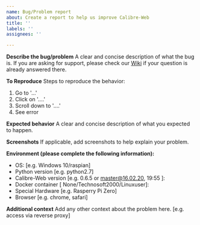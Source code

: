 ```yaml
---
name: Bug/Problem report
about: Create a report to help us improve Calibre-Web
title: ''
labels: ''
assignees: ''

---
```


**Describe the bug/problem**
A clear and concise description of what the bug is. If you are asking for support, please check our [Wiki](https://github.com/janeczku/calibre-web/wiki) if your question is already answered there.

**To Reproduce**
Steps to reproduce the behavior:
1. Go to '...'
2. Click on '....'
3. Scroll down to '....'
4. See error

**Expected behavior**
A clear and concise description of what you expected to happen.

**Screenshots**
If applicable, add screenshots to help explain your problem.

**Environment (please complete the following information):**
 - OS: [e.g. Windows 10/raspian]
 - Python version [e.g. python2.7]
 - Calibre-Web version [e.g. 0.6.5 or master@16.02.20, 19:55 ]:
 - Docker container [ None/Technosoft2000/Linuxuser]:
 - Special Hardware [e.g. Rasperry Pi Zero]
 - Browser [e.g. chrome, safari]

**Additional context**
Add any other context about the problem here. [e.g. access via reverse proxy]
